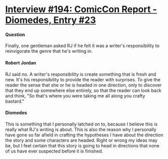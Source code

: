 # [Interview #194: ComicCon Report - Diomedes, Entry #23](https://www.theoryland.com/intvmain.php?i=194#23)

#### Question

Finally, one gentleman asked RJ if he felt it was a writer's responsibility to reinvigorate the genre that he's writing in.

#### Robert Jordan

RJ said no. A writer's responsibility is create something that is fresh and new. It's his responsibility to provide the reader with surprises. To give the reader the sense that she or he is headed in one direction, only to discover that they end up somewhere else entirely, so that the reader can look back and think, "So that's where you were taking me all along you crafty bastard."

#### Diomedes

This is something that I personally latched on to, because I believe this is really what RJ's writing is about. This is also the reason why I personally have gone so far afield in crafting the hypotheses I have about the direction the story and some characters are headed. Right or wrong my ideas may be, but I feel certain that this story is going to head in directions that none of us have ever suspected before it is finished.


